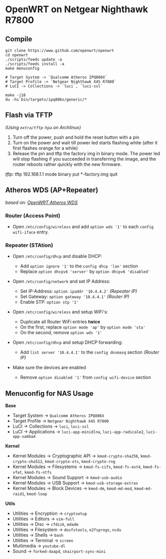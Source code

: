 # OpenWRT on Netgear Nighthawk R7800

## Compile

    git clone https://www.github.com/openwrt/openwrt
    cd openwrt
    ./scripts/feeds update -a
    ./scripts/feeds install -a
    make menuconfig

    # Target System -> `Qualcomm Atheros IPQ806X`
    # Target Profile -> `Netgear Nighthawk X4S R7800`
    # LuCI -> Collections -> `luci`, `luci-ssl`

    make -j16
    du -hs bin/targets/ipq806x/generic/*

## Flash via TFTP

*(Using `extra/tftp-hpa` on Archlinux)*

1. Turn off the power, push and hold the reset button with a pin
2. Turn on the power and wait till power led starts flashing white (after it first flashes orange for a while)
3. Release the pin and tftp the factory img in binary mode. The power led will stop flashing if you succeeded in transferring the image, and the router reboots rather quickly with the new firmware.

*tftp:*
    tftp 192.168.1.1
    mode binary
    put *-factory.img
    quit

## Atheros WDS (AP+Repeater)

*based on: [OpenWRT Atheros WDS](https://openwrt.org/docs/guide-user/network/wifi/atheroswds)*

### Router (Access Point)

- Open `/etc/config/wireless` and add `option wds '1'` to each `config wifi-iface` entry.

### Repeater (STAtion)

- Open `/etc/config/dhcp` and disable DHCP:
  - Add `option ignore '1'` to the `config dhcp 'lan'` section
  - Replace `option dhcpv6 'server'` by `option dhcpv6 'disabled'`

- Open `/etc/config/network` and set IP Address:
  - Set IP-Address: `option ipaddr '10.4.4.2'` *(Repeater IP)*
  - Set Gateway: `option gateway '10.4.4.1'` *(Router IP)*
  - Enable STP: `option stp '1'`

- Open `/etc/config/wireless` and setup WiFi's:
  - Duplicate all Router WiFi entries **twice**
  - On the first, replace `option mode 'ap'` by `option mode 'sta'`
  - On the second, remove `option wds '1'`

- Open `/etc/config/dhcp` and setup DHCP forwarding:
  - Add `list server '10.4.4.1'` to the `config dnsmasq` section *(Router IP)*

- Make sure the devices are enabled
  - Remove `option disabled '1'` from `config wifi-device` section


## Menuconfig for NAS Usage

**Base**
- Target System -> `Qualcomm Atheros IPQ806X`
- Target Profile -> `Netgear Nighthawk X4S R7800`
- LuCI -> Collections -> `luci`, `luci-ssl`
- LuCI -> Applications -> `luci-app-minidlna`, `luci-app-radicale2`, `luci-app-samba4`

**Kernel**
- Kernel Modules -> Cryptographic API -> `kmod-crypto-sha256`, `kmod-crypto-sha512`, `kmod-crypto-xts`, `kmod-crypto-rng`
- Kernel Modules -> Filesystems -> `kmod-fs-cifs`, `kmod-fs-ext4`, `kmod-fs-vfat`, `kmod-fs-ntfs`
- Kernel Modules -> Sound Support -> `kmod-usb-audio`
- Kernel Modules -> USB Support -> `kmod-usb-storage-extras`
- Kernel Modules -> Block Devices -> `kmod-dm`, `kmod-md-mod`, `kmod-md-raid1`, `kmod-loop`

**Utils**
- Utilities -> Encryption -> `cryptsetup`
- Utilities -> Editors -> `vim-full`
- Utilities -> Disc -> `cfdisk`, `mdadm`
- Utilities -> Filesystem -> `dosfstools`, `e2fsprogs`, `ncdu`
- Utilities -> Shells -> `bash`
- Utilities -> Terminal -> `screen`
- Multimedia -> `youtube-dl`
- Sound -> `forked-daapd`, `shairport-sync-mini`
